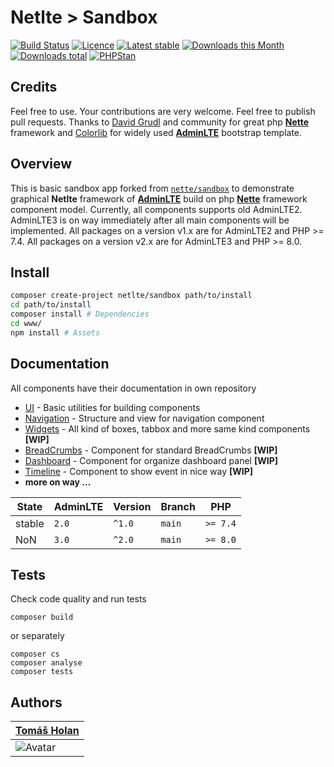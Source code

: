 # Netlte > Sandbox

[![Build Status](https://badgen.net/travis/netlte/sandbox)](https://travis-ci.com/Netlte/Sandbox)
[![Licence](https://badgen.net/packagist/license/netlte/sandbox)](https://packagist.org/packages/Netlte/Sandbox)
[![Latest stable](https://badgen.net/packagist/v/netlte/sandbox)](https://packagist.org/packages/Netlte/Sandbox)
[![Downloads this Month](https://badgen.net/packagist/dm/netlte/sandbox)](https://packagist.org/packages/Netlte/Sandbox)
[![Downloads total](https://badgen.net/packagist/dt/netlte/sandbox)](https://packagist.org/packages/Netlte/Sandbox)
[![PHPStan](https://badgen.net/badge/PHPStan/enabled/green)](https://github.com/phpstan/phpstan)

## Credits

Feel free to use. Your contributions are very welcome. Feel free to publish pull requests.
Thanks to [David Grudl](https://github.com/dg) and community for great php [**Nette**](https://nette.org/) framework and [Colorlib](https://colorlib.com/) for widely used [**AdminLTE**](https://adminlte.io/) bootstrap template.

## Overview

This is basic sandbox app forked from [`nette/sandbox`](https://github.com/nette/sandbox) to demonstrate graphical **Netlte** framework of [**AdminLTE**](https://adminlte.io/) build on php [**Nette**](https://nette.org/) framework component model.
Currently, all components supports old AdminLTE2. AdminLTE3 is on way immediately after all main components will be implemented.
All packages on a version v1.x are for AdminLTE2 and PHP >= 7.4.
All packages on a version v2.x are for AdminLTE3 and PHP >= 8.0.

## Install
```bash
composer create-project netlte/sandbox path/to/install
cd path/to/install
composer install # Dependencies
cd www/
npm install # Assets
```

## Documentation
All components have their documentation in own repository
* [UI](https://github.com/Netlte/UI) - Basic utilities for building components
* [Navigation](https://github.com/Netlte/Navigation) - Structure and view for navigation component
* [Widgets](https://github.com/Netlte/Widgets) - All kind of boxes, tabbox and more same kind components **[WIP]**
* [BreadCrumbs](https://github.com/Netlte/BreadCrumbs) - Component for standard BreadCrumbs **[WIP]**
* [Dashboard](https://github.com/Netlte/Dashboard) - Component for organize dashboard panel **[WIP]**
* [Timeline](https://github.com/Netlte/Timeline) - Component to show event in nice way **[WIP]**
* **more on way ...**

| State       | AdminLTE | Version | Branch   | PHP      |
|-------------|----------|---------|----------|----------|
| stable      |   `2.0`  | `^1.0`  |  `main`  | `>= 7.4` |
| NoN         |   `3.0`  | `^2.0`  |  `main`  | `>= 8.0` |

## Tests

Check code quality and run tests
```
composer build
```

or separately

```
composer cs
composer analyse
composer tests
```

## Authors

| [Tomáš Holan](https://github.com/holantomas)                             |
|--------------------------------------------------------------------------|
| ![Avatar](https://avatars3.githubusercontent.com/u/5030499?s=100)        |